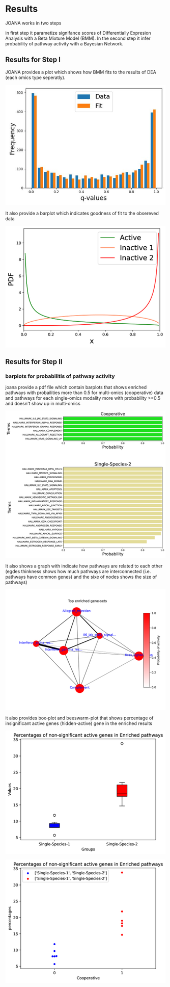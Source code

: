 # Results

JOANA works in two steps

in first step it parametize signifance scores of Differentially Expresion Analysis with a Beta Mixture Model (BMM). In the second step it infer probability of pathway activity with a Bayesian Network.


## Results for Step I



JOANA provides a plot which shows how BMM fits to the results of DEA (each omics type seperatly).

![PDF as Image](./results/qvalues_second_moment_fitting_gof_hist.png)

It also provide a barplot which indicates goodness of fit to the obsereved data

![PDF as Image](./results/qvalues_second_moment_fitting_mixture.png)

## Results for Step II

### barplots for probabilitis of pathway activity
joana provide a pdf file which contain barplots that shows enriched pathways with probailities more than 0.5 for multi-omics (cooperative) data and pathways for each single-omics modality more with probability >=0.5 and doesn't show up in multi-omics

![PDF as Image](./results/barPlorProb.png)


It also shows a graph with indicate how pathways are related to each other (egdes thinkness shows how much pathways are interconnected (i.e. pathways have common genes) and the sixe of nodes shows the size of pathways)

![PDF as Image](./results/network.png)


it also provides box-plot and beeswarm-plot that shows percentage of insignificant active genes (hidden-active) gene in the enriched results 

![PDF as Image](./results/percentage_beta_significant_genes_0.1_CooperativeBoxplot.png)

![PDF as Image](./results/percentage_beta_significant_genes_0.1_CooperativeBeesWarm.png)
